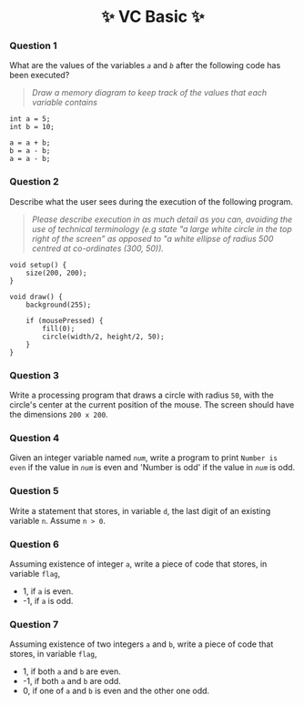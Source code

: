 <h1 align="center"> ✨ VC Basic ✨ </h1>

### Question 1

What are the values of the variables *`a`* and *`b`* after the following code has been executed?

> *Draw a memory diagram to keep track of the values that each variable contains*

```processing
int a = 5;
int b = 10;

a = a + b;
b = a - b;
a = a - b;
```

### Question 2

Describe what the user sees during the execution of the following program. 

> *Please describe execution in as much detail as you can, avoiding the use of technical terminology (e.g state "a large white circle in the top right of the screen" as opposed to "a white ellipse of radius 500 centred at co-ordinates (300, 50)).*

```processing
void setup() {
    size(200, 200);
}

void draw() {
    background(255);

    if (mousePressed) {
        fill(0);
        circle(width/2, height/2, 50);
    }
}
```

### Question 3

Write a processing program that draws a circle with radius `50`, with the circle's center at the current position of the mouse. The screen should have the dimensions `200 x 200`.

### Question 4

Given an integer variable named *`num`*, write a program to print `Number is even` if the value in *`num`* is even and 'Number is odd' if the value in *`num`* is odd.

### Question 5

Write a statement that stores, in variable `d`,  the last digit of an existing variable `n`. Assume `n > 0`.

### Question 6

Assuming existence of integer `a`, write a piece of code that stores, in variable `flag`,

- 1, if `a` is even.
- -1, if `a` is odd.

### Question 7

Assuming existence of two integers `a` and `b`, write a piece of code that stores, in variable `flag`,

- 1, if both `a` and `b` are even.
- -1, if both `a` and `b` are odd.
- 0, if one of `a` and `b` is even and the other one odd.

